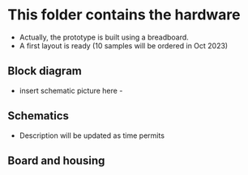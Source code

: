 # This folder contains the hardware

- Actually, the prototype is built using a breadboard.
- A first layout is ready (10 samples will be ordered in Oct 2023)

## Block diagram
- insert schematic picture here -

## Schematics
- Description will be updated as time permits

## Board and housing
